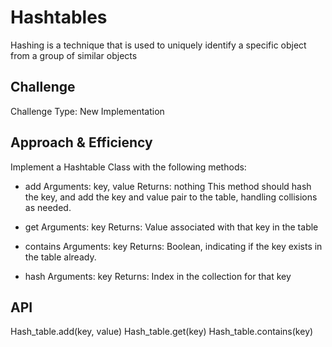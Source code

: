 # Hashtables

Hashing is a technique that is used to uniquely identify a specific object from a group of similar objects

## Challenge

Challenge Type: New Implementation

## Approach & Efficiency

Implement a Hashtable Class with the following methods:

- add
Arguments: key, value
Returns: nothing
This method should hash the key, and add the key and value pair to the table, handling collisions as needed.

- get
Arguments: key
Returns: Value associated with that key in the table

- contains
Arguments: key
Returns: Boolean, indicating if the key exists in the table already.

- hash
Arguments: key
Returns: Index in the collection for that key

## API

Hash_table.add(key, value)
Hash_table.get(key)
Hash_table.contains(key)
